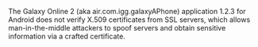 The Galaxy Online 2 (aka air.com.igg.galaxyAPhone) application 1.2.3 for Android does not verify X.509 certificates from SSL servers, which allows man-in-the-middle attackers to spoof servers and obtain sensitive information via a crafted certificate.